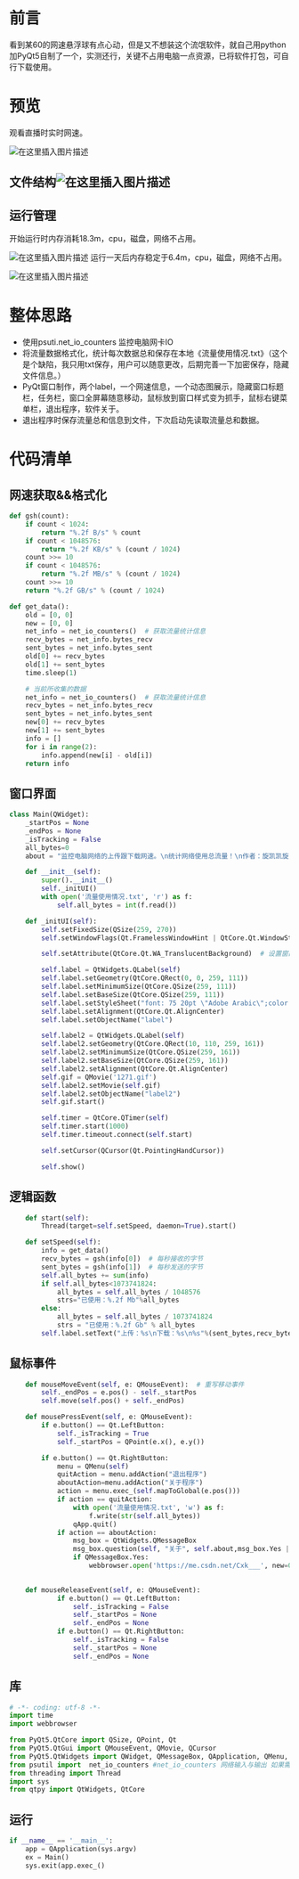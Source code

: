 # 前言
看到某60的网速悬浮球有点心动，但是又不想装这个流氓软件，就自己用python加PyQt5自制了一个，实测还行，关键不占用电脑一点资源，已将软件打包，可自行下载使用。
# 预览
观看直播时实时网速。

![在这里插入图片描述](https://img-blog.csdnimg.cn/20200512084642306.gif#pic_center)
## 文件结构![在这里插入图片描述](https://img-blog.csdnimg.cn/20200512084316715.gif#pic_center)
## 运行管理
开始运行时内存消耗18.3m，cpu，磁盘，网络不占用。

![在这里插入图片描述](https://img-blog.csdnimg.cn/20200512084437741.gif#pic_center)
运行一天后内存稳定于6.4m，cpu，磁盘，网络不占用。

![在这里插入图片描述](https://img-blog.csdnimg.cn/20200512091339872.png?x-oss-process=image/watermark,type_ZmFuZ3poZW5naGVpdGk,shadow_10,text_aHR0cHM6Ly9ibG9nLmNzZG4ubmV0L0N4a19fXw==,size_16,color_FFFFFF,t_70#pic_center)
 # 整体思路

 - 使用psuti.net_io_counters 监控电脑网卡IO
 - 将流量数据格式化，统计每次数据总和保存在本地《流量使用情况.txt》（这个是个缺陷，我只用txt保存，用户可以随意更改，后期完善一下加密保存，隐藏文件信息。）
 - PyQt窗口制作，两个label，一个网速信息，一个动态图展示，隐藏窗口标题栏，任务栏，窗口全屏幕随意移动，鼠标放到窗口样式变为抓手，鼠标右键菜单栏，退出程序，软件关于。
 - 退出程序时保存流量总和信息到文件，下次启动先读取流量总和数据。

# 代码清单
## 网速获取&&格式化

```python
def gsh(count):
    if count < 1024:
        return "%.2f B/s" % count
    if count < 1048576:
        return "%.2f KB/s" % (count / 1024)
    count >>= 10
    if count < 1048576:
        return "%.2f MB/s" % (count / 1024)
    count >>= 10
    return "%.2f GB/s" % (count / 1024)

def get_data():
    old = [0, 0]
    new = [0, 0]
    net_info = net_io_counters()  # 获取流量统计信息
    recv_bytes = net_info.bytes_recv
    sent_bytes = net_info.bytes_sent
    old[0] += recv_bytes
    old[1] += sent_bytes
    time.sleep(1)

    # 当前所收集的数据
    net_info = net_io_counters()  # 获取流量统计信息
    recv_bytes = net_info.bytes_recv
    sent_bytes = net_info.bytes_sent
    new[0] += recv_bytes
    new[1] += sent_bytes
    info = []
    for i in range(2):
        info.append(new[i] - old[i])
    return info
```

## 窗口界面

```python
class Main(QWidget):
    _startPos = None
    _endPos = None
    _isTracking = False
    all_bytes=0
    about = "监控电脑网络的上传跟下载网速。\n统计网络使用总流量！\n作者：旋凯凯旋"

    def __init__(self):
        super().__init__()
        self._initUI()
        with open('流量使用情况.txt', 'r') as f:
            self.all_bytes = int(f.read())

    def _initUI(self):
        self.setFixedSize(QSize(259, 270))
        self.setWindowFlags(Qt.FramelessWindowHint | QtCore.Qt.WindowStaysOnTopHint | Qt.Tool) 

        self.setAttribute(QtCore.Qt.WA_TranslucentBackground)  # 设置窗口背景透明

        self.label = QtWidgets.QLabel(self)
        self.label.setGeometry(QtCore.QRect(0, 0, 259, 111))
        self.label.setMinimumSize(QtCore.QSize(259, 111))
        self.label.setBaseSize(QtCore.QSize(259, 111))
        self.label.setStyleSheet("font: 75 20pt \"Adobe Arabic\";color:rgb(255,0,0)")
        self.label.setAlignment(QtCore.Qt.AlignCenter)
        self.label.setObjectName("label")

        self.label2 = QtWidgets.QLabel(self)
        self.label2.setGeometry(QtCore.QRect(10, 110, 259, 161))
        self.label2.setMinimumSize(QtCore.QSize(259, 161))
        self.label2.setBaseSize(QtCore.QSize(259, 161))
        self.label2.setAlignment(QtCore.Qt.AlignCenter)
        self.gif = QMovie('1271.gif')
        self.label2.setMovie(self.gif)
        self.label2.setObjectName("label2")
        self.gif.start()

        self.timer = QtCore.QTimer(self)
        self.timer.start(1000)
        self.timer.timeout.connect(self.start)

        self.setCursor(QCursor(Qt.PointingHandCursor))

        self.show()
```

## 逻辑函数

```python
	def start(self):
        Thread(target=self.setSpeed, daemon=True).start()

    def setSpeed(self):
        info = get_data()
        recv_bytes = gsh(info[0])  # 每秒接收的字节
        sent_bytes = gsh(info[1])  # 每秒发送的字节
        self.all_bytes += sum(info)
        if self.all_bytes<1073741824:
            all_bytes = self.all_bytes / 1048576
            strs="已使用：%.2f Mb"%all_bytes
        else:
            all_bytes = self.all_bytes / 1073741824
            strs = "已使用：%.2f Gb" % all_bytes
        self.label.setText("上传：%s\n下载：%s\n%s"%(sent_bytes,recv_bytes,strs)
```
## 鼠标事件

```python
    def mouseMoveEvent(self, e: QMouseEvent):  # 重写移动事件
        self._endPos = e.pos() - self._startPos
        self.move(self.pos() + self._endPos)

    def mousePressEvent(self, e: QMouseEvent):
        if e.button() == Qt.LeftButton:
            self._isTracking = True
            self._startPos = QPoint(e.x(), e.y())

        if e.button() == Qt.RightButton:
            menu = QMenu(self)
            quitAction = menu.addAction("退出程序")
            aboutAction=menu.addAction("关于程序")
            action = menu.exec_(self.mapToGlobal(e.pos()))
            if action == quitAction:
                with open('流量使用情况.txt', 'w') as f:
                    f.write(str(self.all_bytes))
                qApp.quit()
            if action == aboutAction:
                msg_box = QtWidgets.QMessageBox
                msg_box.question(self, "关于", self.about,msg_box.Yes | msg_box.Cancel)
                if QMessageBox.Yes:
                    webbrowser.open('https://me.csdn.net/Cxk___', new=0, autoraise=True)
                    

    def mouseReleaseEvent(self, e: QMouseEvent):
            if e.button() == Qt.LeftButton:
                self._isTracking = False
                self._startPos = None
                self._endPos = None
            if e.button() == Qt.RightButton:
                self._isTracking = False
                self._startPos = None
                self._endPos = None
```
## 库

```python
# -*- coding: utf-8 -*-
import time
import webbrowser

from PyQt5.QtCore import QSize, QPoint, Qt
from PyQt5.QtGui import QMouseEvent, QMovie, QCursor
from PyQt5.QtWidgets import QWidget, QMessageBox, QApplication, QMenu, qApp
from psutil import  net_io_counters #net_io_counters 网络输入与输出 如果需要获取单个网卡的io信息，加上pernic=True参数。
from threading import Thread
import sys
from qtpy import QtWidgets, QtCore
```
## 运行

```python
if __name__ == '__main__':
    app = QApplication(sys.argv)
    ex = Main()
    sys.exit(app.exec_()
```





